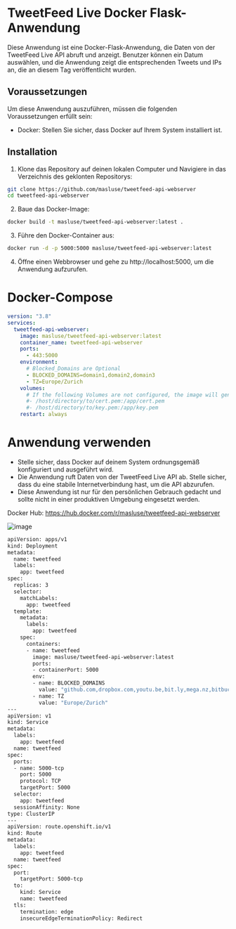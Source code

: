 # TweetFeed Live Docker Flask-Anwendung

Diese Anwendung ist eine Docker-Flask-Anwendung, die Daten von der TweetFeed Live API abruft und anzeigt. Benutzer können ein Datum auswählen, und die Anwendung zeigt die entsprechenden Tweets und IPs an, die an diesem Tag veröffentlicht wurden.

## Voraussetzungen

Um diese Anwendung auszuführen, müssen die folgenden Voraussetzungen erfüllt sein:

- Docker: Stellen Sie sicher, dass Docker auf Ihrem System installiert ist.

## Installation

1. Klone das Repository auf deinen lokalen Computer und Navigiere in das Verzeichnis des geklonten Repositorys:
  ``` bash
  git clone https://github.com/masluse/tweetfeed-api-webserver
  cd tweetfeed-api-webserver
  ```
2. Baue das Docker-Image:
  ``` bash
  docker build -t masluse/tweetfeed-api-webserver:latest .
  ```
3. Führe den Docker-Container aus:
  ``` bash
  docker run -d -p 5000:5000 masluse/tweetfeed-api-webserver:latest
  ```
4. Öffne einen Webbrowser und gehe zu http://localhost:5000, um die Anwendung aufzurufen.
# Docker-Compose
``` yaml
version: "3.8"
services:
  tweetfeed-api-webserver:
    image: masluse/tweetfeed-api-webserver:latest
    container_name: tweetfeed-api-webserver
    ports:
      - 443:5000
    environment:
      # Blocked_Domains are Optional
      - BLOCKED_DOMAINS=domain1,domain2,domain3
      - TZ=Europe/Zurich
    volumes:
      # If the following Volumes are not configured, the image will generate a certificate.
      #- /host/directory/to/cert.pem:/app/cert.pem
      #- /host/directory/to/key.pem:/app/key.pem
    restart: always
```

# Anwendung verwenden
- Stelle sicher, dass Docker auf deinem System ordnungsgemäß konfiguriert und ausgeführt wird.
- Die Anwendung ruft Daten von der TweetFeed Live API ab. Stelle sicher, dass du eine stabile Internetverbindung hast, um die API abzurufen.
- Diese Anwendung ist nur für den persönlichen Gebrauch gedacht und sollte nicht in einer produktiven Umgebung eingesetzt werden.

Docker Hub: https://hub.docker.com/r/masluse/tweetfeed-api-webserver

![image](https://github.com/masluse/tweetfeed-api-webserver/assets/122784119/da77c287-3871-44a0-b883-8103f3918f87)

``` bash
apiVersion: apps/v1
kind: Deployment
metadata:
  name: tweetfeed
  labels:
    app: tweetfeed
spec:
  replicas: 3
  selector:
    matchLabels:
      app: tweetfeed
  template:
    metadata:
      labels:
        app: tweetfeed
    spec:
      containers:
      - name: tweetfeed
        image: masluse/tweetfeed-api-webserver:latest
        ports:
        - containerPort: 5000
        env:
        - name: BLOCKED_DOMAINS
          value: "github.com,dropbox.com,youtu.be,bit.ly,mega.nz,bitbucket.org,raw.githubusercontent.com,drive.google.com"
        - name: TZ
          value: "Europe/Zurich"
---
apiVersion: v1
kind: Service
metadata:
  labels:
    app: tweetfeed
  name: tweetfeed
spec:
  ports:
  - name: 5000-tcp
    port: 5000
    protocol: TCP
    targetPort: 5000
  selector:
    app: tweetfeed
  sessionAffinity: None
type: ClusterIP
---
apiVersion: route.openshift.io/v1
kind: Route
metadata:
  labels:
    app: tweetfeed
  name: tweetfeed
spec:
  port:
    targetPort: 5000-tcp
  to:
    kind: Service
    name: tweetfeed
  tls:
    termination: edge
    insecureEdgeTerminationPolicy: Redirect
```

